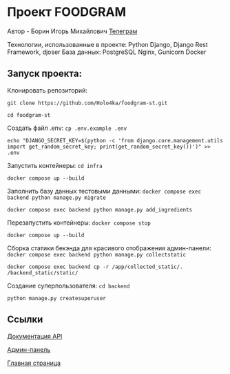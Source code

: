 # Проект FOODGRAM

Автор - Борин Игорь Михайлович
[Телеграм](https://t.me/Holoforka)

Технологии, использованные в проекте:
Python
Django, Django Rest Framework, djoser
База данных: PostgreSQL
Nginx, Gunicorn
Docker


## Запуск проекта:
Клонировать репозиторий:

```git clone https://github.com/Holo4ka/foodgram-st.git```

```cd foodgram-st```


Создать файл .env:
```cp .env.example .env```

```echo "DJANGO_SECRET_KEY=$(python -c 'from django.core.management.utils import get_random_secret_key; print(get_random_secret_key())')" >> .env```



Запустить контейнеры:
```cd infra```

```docker compose up --build```


Заполнить базу данных тестовыми данными:
```docker compose exec backend python manage.py migrate```

```docker compose exec backend python manage.py add_ingredients```


Перезапустить контейнеры:
```docker compose stop```

```docker compose up --build```


Сборка статики бекэнда для красивого отображения админ-панели:
```docker compose exec backend python manage.py collectstatic```

```docker compose exec backend cp -r /app/collected_static/. /backend_static/static/```

Создание суперпользователя:
```cd backend```

```python manage.py createsuperuser```


## Ссылки

[Документация API](http://localhost:8000/api/docs/)

[Админ-панель](http://localhost:8000/admin/)

[Главная страница](http://localhost:8000/recipes)
